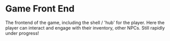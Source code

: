 # Game Front End

The frontend of the game, including the shell / 'hub' for the player. Here the player can interact and engage with their inventory, other NPCs. Still rapidly under progress!
